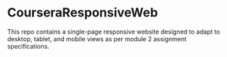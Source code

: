 # CourseraResponsiveWeb
This repo contains a single-page responsive website designed to adapt to desktop, tablet, and mobile views as per module 2 assignment specifications.

